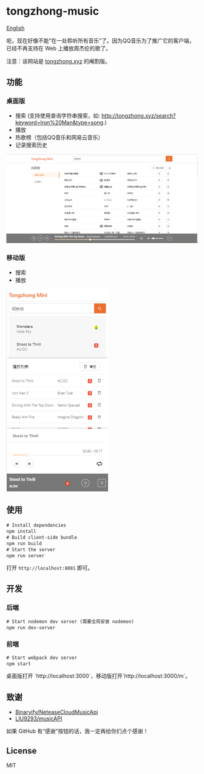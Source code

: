 # tongzhong-music
<a href="./README_en.md">English</a>
<p>呃，现在好像不能“在一处聆听所有音乐”了。因为QQ音乐为了推广它的客户端，已经不再支持在 Web 上播放周杰伦的歌了。</p>
<p>注意：该网站是 <a href="http://tongzhong.xyz">tongzhong.xyz</a> 的阉割版。</p>

## 功能
### 桌面版
- 搜索
 (支持使用查询字符串搜索，如: <a href="http://tongzhong.xyz/search?keyword=Iron%20Man&type=song" >http://tongzhong.xyz/search?keyword=Iron%20Man&type=song</a>.)
- 播放
- 热歌榜（包括QQ音乐和网易云音乐）
- 记录搜索历史

<img src="./screenshots/desktop.png" alt="desktop">

### 移动版
- 搜索
- 播放

<img src="./screenshots/m.png" alt="mobile">

## 使用
    # Install dependencies
    npm install
    # Build client-side bundle
    npm run build
    # Start the server
    npm run server
打开 `http://localhost:8081` 即可。

## 开发
### 后端
    # Start nodemon dev server (需要全局安装 nodemon)
    npm run dev-server

### 前端
    # Start webpack dev server
    npm start
<p>桌面版打开 `http://localhost:3000`，移动版打开`http://localhost:3000/m`。</p>

## 致谢
- <a href="https://github.com/Binaryify/NeteaseCloudMusicApi">Binaryify/NeteaseCloudMusicApi</a>
- <a href="https://github.com/LIU9293/musicAPI">LIU9293/musicAPI</a>
<p>如果 GitHub 有“感谢”按钮的话，我一定再给你们点个感谢！</p>

## License
MIT
